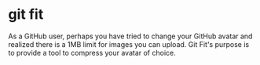 # git fit

As a GitHub user, perhaps you have tried to change your GitHub avatar and realized there is a 1MB limit for images you can upload. Git Fit's purpose is to provide a tool to compress your avatar of choice.
